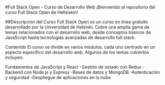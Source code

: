 #Full Stack Open - Curso de Desarrollo Web
¡Bienvenido al repositorio del curso Full Stack Open de Hellsiskin!

##Descripción del Curso
Full Stack Open es un curso en línea gratuito desarrollado por la Universidad de Helsinki. Cubre una amplia gama de temas relacionados con el desarrollo web, desde conceptos básicos de JavaScript hasta tecnologías avanzadas de desarrollo full stack.

Contenido
El curso se divide en varios módulos, cada uno centrado en un aspecto específico del desarrollo web. Algunos de los temas cubiertos incluyen:

Fundamentos de JavaScript y React
-Gestión de estado con Redux
-Backend con Node.js y Express
-Bases de datos y MongoDB
-Autenticación y seguridad
-Despliegue de aplicaciones en la nube
